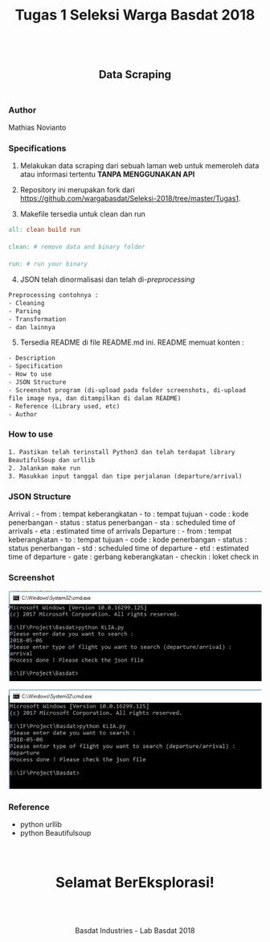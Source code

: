 <h1 align="center">
  <br>
  Tugas 1 Seleksi Warga Basdat 2018
  <br>
  <br>
</h1>

<h2 align="center">
  <br>
  Data Scraping
  <br>
  <br>
</h2>

### Author
Mathias Novianto

### Specifications

1. Melakukan data scraping dari sebuah laman web untuk memeroleh data atau informasi tertentu __TANPA MENGGUNAKAN API__

2. Repository ini merupakan fork dari https://github.com/wargabasdat/Seleksi-2018/tree/master/Tugas1.

3. Makefile tersedia untuk clean dan run
``` Makefile
all: clean build run

clean: # remove data and binary folder

run: # run your binary

```

4. JSON telah dinormalisasi dan telah di-_preprocessing_
```
Preprocessing contohnya :
- Cleaning
- Parsing
- Transformation
- dan lainnya
```

5. Tersedia README di file README.md ini. README memuat konten :
```
- Description
- Specification
- How to use
- JSON Structure
- Screenshot program (di-upload pada folder screenshots, di-upload file image nya, dan ditampilkan di dalam README)
- Reference (Library used, etc)
- Author
```

### How to use
	1. Pastikan telah terinstall Python3 dan telah terdapat library BeautifulSoup dan urllib
	2. Jalankan make run
	3. Masukkan input tanggal dan tipe perjalanan (departure/arrival)

### JSON Structure
Arrival :
	- from	: tempat keberangkatan
	- to	: tempat tujuan
	- code	: kode penerbangan
	- status : status penerbangan
	- sta	: scheduled time of arrivals
	- eta	: estimated time of arrivals
Departure :
	- from	: tempat keberangkatan
	- to	: tempat tujuan
	- code	: kode penerbangan
	- status : status penerbangan
	- std	: scheduled time of departure
	- etd	: estimated time of departure
	- gate	: gerbang keberangkatan
	- checkin : loket check in
	
### Screenshot
![Gambar 1](screenshots/arrival.JPG)

![Gambar 2](screenshots/departure.JPG)
### Reference
- python urllib
- python Beautifulsoup

<h1 align="center">
  <br>
  Selamat BerEksplorasi!
  <br>
  <br>
</h1>

<p align="center">
  <br>
  Basdat Industries - Lab Basdat 2018
  <br>
  <br>
</p>
